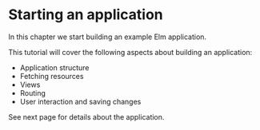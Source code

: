 # Starting an application

In this chapter we start building an example Elm application.

This tutorial will cover the following aspects about building an application:

- Application structure
- Fetching resources
- Views
- Routing
- User interaction and saving changes

See next page for details about the application.